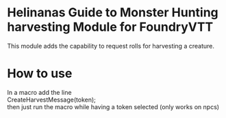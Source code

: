 # Helinanas Guide to Monster Hunting harvesting Module for FoundryVTT
This module adds the capability to request rolls for harvesting a creature.

# How to use
In a macro add the line<br>
CreateHarvestMessage(token);<br>
then just run the macro while having a token selected (only works on npcs)
